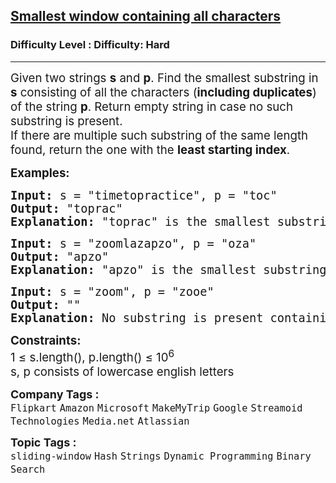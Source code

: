 <h2><a href="https://www.geeksforgeeks.org/problems/smallest-window-in-a-string-containing-all-the-characters-of-another-string-1587115621/1?page=1&company=Uber,Media.net&sortBy=submissions">Smallest window containing all characters</a></h2><h3>Difficulty Level : Difficulty: Hard</h3><hr><div class="problems_problem_content__Xm_eO"><p><span style="font-size: 14pt;">Given two strings <strong>s</strong> and <strong>p</strong>. Find the smallest substring in <strong>s</strong> consisting of all the characters (<strong>including duplicates</strong>) of the string <strong>p</strong>. Return empty string in case no such substring is present. <br></span><span style="font-size: 14pt;">If there are multiple such substring of the same length found, return the one with the <strong>least starting index</strong>.</span></p>
<p><span style="font-size: 14pt;"><strong>Examples:</strong></span></p>
<pre><span style="font-size: 14pt;"><strong>Input: </strong>s = "timetopractice", p = "toc"
<strong>Output: </strong>"toprac"<strong>
Explanation: </strong>"toprac" is the smallest substring in which "toc" can be found.
</span></pre>
<pre><span style="font-size: 14pt;"><strong>Input: </strong>s = "zoomlazapzo", p = "oza"
<strong>Output: </strong>"apzo"<strong>
Explanation: </strong>"apzo" is the smallest substring in which "oza" can be found.<br></span></pre>
<pre><span style="font-size: 14pt;"><strong>Input: </strong>s = "zoom", p = "zooe"
<strong>Output:</strong> ""<strong>
Explanation: </strong>No substring is present containing all characters of p.</span></pre>
<p><span style="font-size: 14pt;"><strong>Constraints:&nbsp;</strong><br>1 ≤ s.length(), p.length() ≤ 10<sup>6<br></sup></span><span style="font-size: 14pt;">s, p consists of lowercase english letters</span></p></div><p><span style=font-size:18px><strong>Company Tags : </strong><br><code>Flipkart</code>&nbsp;<code>Amazon</code>&nbsp;<code>Microsoft</code>&nbsp;<code>MakeMyTrip</code>&nbsp;<code>Google</code>&nbsp;<code>Streamoid Technologies</code>&nbsp;<code>Media.net</code>&nbsp;<code>Atlassian</code>&nbsp;<br><p><span style=font-size:18px><strong>Topic Tags : </strong><br><code>sliding-window</code>&nbsp;<code>Hash</code>&nbsp;<code>Strings</code>&nbsp;<code>Dynamic Programming</code>&nbsp;<code>Binary Search</code>&nbsp;
